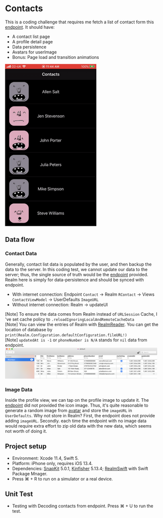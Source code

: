 #  Contacts

This is a coding challenge that requires me fetch a list of contact form this [endpoint](https://demomedia.co.uk/files/contacts.json). It should have:
- A contact list page
- A profile detail page
- Data persistence
- Avatars for userImage
- Bonus: Page load and transition animations
<img src="https://github.com/ji3g4kami/Contacts/blob/master/Contact.gif" width="300" height="533">


## Data flow
### Contact Data
Generally, contact list data is populated by the user, and then backup the data to the server. In this coding test, we cannot update our data to the server; thus, the single source of truth would be the [endpoint](https://demomedia.co.uk/files/contacts.json) provided. Realm here is simply for data-persistence and should be synced with endpoint.    

- With internet connection: Endpoint `Contact` →  Realm `RContact` →  Views `ContactViewModel` → UserDefaults `ImageURL`
- Without internet connection: Realm → updateUI  
    
[Note] To ensure the data comes from Realm instead of `URLSession` Cache, I 've set cache policy to `.reloadIgnoringLocalAndRemoteCacheData`     
[Note] You can view the entries of Realm with [RealmReader](https://apps.apple.com/app/realm-browser/id1007457278). You can get the location of database by `print(Realm.Configuration.defaultConfiguration.fileURL!)`        
[Note] `updatedAt is -1`  or  `phoneNumber is N/A` stands for `nil` data from endpoint.  
<img src="https://github.com/ji3g4kami/Contacts/blob/master/Realm.png" width="500" height="102">

### Image Data
Inside the profile view, we can tap on the profile image to update it. The [endpoint](https://demomedia.co.uk/files/contacts.json) did not provided the icon image. Thus, it's quite reasonable to generate a random image from [avatar](http://avatars.adorable.io) and store the `imageURL` in `UserDefaults`. Why not store in Realm? First, the endpoint does not provide adding `imageURL`. Secondly. each time the endpoint with no image data would require extra effort to zip old  data with the new data, which seems not worth of doing it.

## Project setup
- Environment: Xcode 11.4, Swift 5.
- Platform: iPhone only, requires iOS 13.4.
- Dependencies: [SnapKit](https://github.com/SnapKit/SnapKit) 5.0.1, [Kinfisher](https://github.com/onevcat/Kingfisher) 5.13.4; [RealmSwift](https://github.com/realm/realm-cocoa) with Swift Package Mnager.
- Press ⌘ + R to run on a simulator or a real device.

## Unit Test
- Testing with Decoding contacts from endpoint. Press ⌘ + U to run the test.
